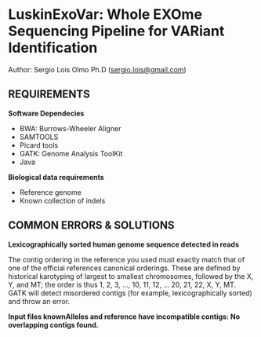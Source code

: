 LuskinExoVar: Whole EXOme Sequencing Pipeline for VARiant Identification
==============

Author: Sergio Lois Olmo Ph.D
(sergio.lois@gmail.com)



REQUIREMENTS
--------------
**Software Dependecies**
* BWA: Burrows-Wheeler Aligner
* SAMTOOLS
* Picard tools
* GATK: Genome Analysis ToolKit
* Java

**Biological data requirements**
* Reference genome
* Known collection of indels

COMMON ERRORS & SOLUTIONS
--------------
**Lexicographically sorted human genome sequence detected in reads**

The contig ordering in the reference you used must exactly match that of one of the official references canonical orderings. These are defined by historical karotyping of largest to smallest chromosomes, followed by the X, Y, and MT; the order is thus 1, 2, 3, ..., 10, 11, 12, ... 20, 21, 22, X, Y, MT. GATK will detect misordered contigs (for example, lexicographically sorted) and throw an error.

**Input files knownAlleles and reference have incompatible contigs: No overlapping contigs found.**

